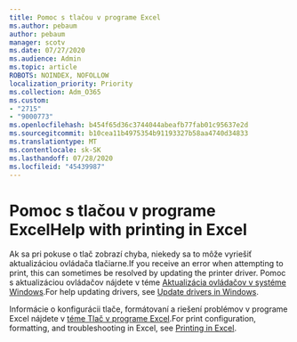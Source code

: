 ```yaml
---
title: Pomoc s tlačou v programe Excel
ms.author: pebaum
author: pebaum
manager: scotv
ms.date: 07/27/2020
ms.audience: Admin
ms.topic: article
ROBOTS: NOINDEX, NOFOLLOW
localization_priority: Priority
ms.collection: Adm_O365
ms.custom:
- "2715"
- "9000773"
ms.openlocfilehash: b454f65d36c3744044abeafb77fab01c95637e2d
ms.sourcegitcommit: b10cea11b4975354b91193327b58aa4740d34833
ms.translationtype: MT
ms.contentlocale: sk-SK
ms.lasthandoff: 07/28/2020
ms.locfileid: "45439987"
---
```

# <a name="help-with-printing-in-excel"></a><span data-ttu-id="84d04-102">Pomoc s tlačou v programe Excel</span><span class="sxs-lookup"><span data-stu-id="84d04-102">Help with printing in Excel</span></span>

<span data-ttu-id="84d04-103">Ak sa pri pokuse o tlač zobrazí chyba, niekedy sa to môže vyriešiť aktualizáciou ovládača tlačiarne.</span><span class="sxs-lookup"><span data-stu-id="84d04-103">If you receive an error when attempting to print, this can sometimes be resolved by updating the printer driver.</span></span> <span data-ttu-id="84d04-104">Pomoc s aktualizáciou ovládačov nájdete v téme [Aktualizácia ovládačov v systéme Windows](https://support.microsoft.com/help/4028443/windows-10-update-drivers).</span><span class="sxs-lookup"><span data-stu-id="84d04-104">For help updating drivers, see [Update drivers in Windows](https://support.microsoft.com/help/4028443/windows-10-update-drivers).</span></span>

<span data-ttu-id="84d04-105">Informácie o konfigurácii tlače, formátovaní a riešení problémov v programe Excel nájdete v [téme Tlač v programe Excel](https://support.office.com/client/9785e791-de6f-48dd-9b0d-899d75c33d69).</span><span class="sxs-lookup"><span data-stu-id="84d04-105">For print configuration, formatting, and troubleshooting in Excel, see [Printing in Excel](https://support.office.com/client/9785e791-de6f-48dd-9b0d-899d75c33d69).</span></span>
